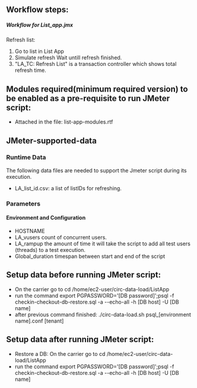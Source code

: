 ## Workflow steps:

##### Workflow for List_app.jmx
Refresh list:

1. Go to list in List App
2. Simulate refresh
   Wait untill refresh finished.
3. "LA_TC: Refresh List" is a transaction controller which shows total refresh time.

## Modules required(minimum required version) to be enabled as a pre-requisite to run JMeter script:
- Attached in the file: list-app-modules.rtf

## JMeter-supported-data
### Runtime Data
The following data files are needed to support the Jmeter script during its execution.
- LA_list_id.csv: a list of listIDs for refreshing.

### Parameters
#### Environment and Configuration
- HOSTNAME
- LA_vusers		count of concurrent users.
- LA_rampup		the amount of time it will take the script to add all test users (threads) to a test execution.
- Global_duration		timespan between start and end of the script

## Setup data before running JMeter script:
- On the carrier go to cd /home/ec2-user/circ-data-load/ListApp
- run the command export PGPASSWORD='[DB password]';psql -f checkin-checkout-db-restore.sql -a --echo-all -h [DB host] -U [DB name]
- after previous command finished: ./circ-data-load.sh psql_[environment name].conf [tenant]

## Setup data after running JMeter script:
- Restore a DB: On the carrier go to cd /home/ec2-user/circ-data-load/ListApp
- run the command export PGPASSWORD='[DB password]';psql -f checkin-checkout-db-restore.sql -a --echo-all -h [DB host] -U [DB name]